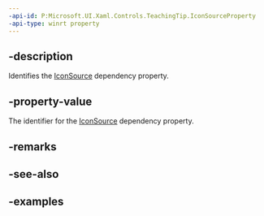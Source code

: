 ```yaml
---
-api-id: P:Microsoft.UI.Xaml.Controls.TeachingTip.IconSourceProperty
-api-type: winrt property
---
```


## -description

Identifies the [IconSource](teachingtip_iconsource.md) dependency property.

## -property-value

The identifier for the [IconSource](teachingtip_iconsource.md) dependency property.

## -remarks

## -see-also

## -examples

